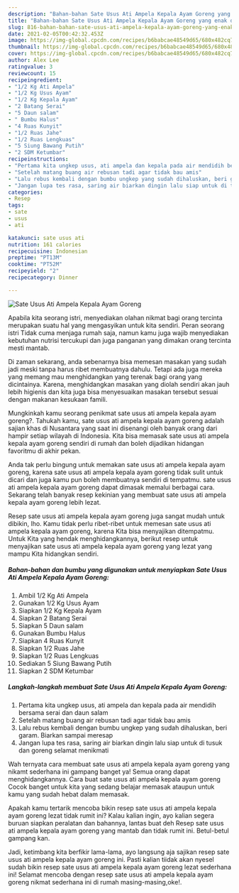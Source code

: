 ```yaml
---
description: "Bahan-bahan Sate Usus Ati Ampela Kepala Ayam Goreng yang enak dan Mudah Dibuat"
title: "Bahan-bahan Sate Usus Ati Ampela Kepala Ayam Goreng yang enak dan Mudah Dibuat"
slug: 816-bahan-bahan-sate-usus-ati-ampela-kepala-ayam-goreng-yang-enak-dan-mudah-dibuat
date: 2021-02-05T00:42:32.453Z
image: https://img-global.cpcdn.com/recipes/b6babcae48549d65/680x482cq70/sate-usus-ati-ampela-kepala-ayam-goreng-foto-resep-utama.jpg
thumbnail: https://img-global.cpcdn.com/recipes/b6babcae48549d65/680x482cq70/sate-usus-ati-ampela-kepala-ayam-goreng-foto-resep-utama.jpg
cover: https://img-global.cpcdn.com/recipes/b6babcae48549d65/680x482cq70/sate-usus-ati-ampela-kepala-ayam-goreng-foto-resep-utama.jpg
author: Alex Lee
ratingvalue: 3
reviewcount: 15
recipeingredient:
- "1/2 Kg Ati Ampela"
- "1/2 Kg Usus Ayam"
- "1/2 Kg Kepala Ayam"
- "2 Batang Serai"
- "5 Daun salam"
- " Bumbu Halus"
- "4 Ruas Kunyit"
- "1/2 Ruas Jahe"
- "1/2 Ruas Lengkuas"
- "5 Siung Bawang Putih"
- "2 SDM Ketumbar"
recipeinstructions:
- "Pertama kita ungkep usus, ati ampela dan kepala pada air mendidih bersama serai dan daun salam"
- "Setelah matang buang air rebusan tadi agar tidak bau amis"
- "Lalu rebus kembali dengan bumbu ungkep yang sudah dihaluskan, beri garam. Biarkan sampai meresap"
- "Jangan lupa tes rasa, saring air biarkan dingin lalu siap untuk di tusuk dan goreng selamat menikmati"
categories:
- Resep
tags:
- sate
- usus
- ati

katakunci: sate usus ati 
nutrition: 161 calories
recipecuisine: Indonesian
preptime: "PT13M"
cooktime: "PT52M"
recipeyield: "2"
recipecategory: Dinner

---
```



![Sate Usus Ati Ampela Kepala Ayam Goreng](https://img-global.cpcdn.com/recipes/b6babcae48549d65/680x482cq70/sate-usus-ati-ampela-kepala-ayam-goreng-foto-resep-utama.jpg)

Apabila kita seorang istri, menyediakan olahan nikmat bagi orang tercinta merupakan suatu hal yang mengasyikan untuk kita sendiri. Peran seorang istri Tidak cuma menjaga rumah saja, namun kamu juga wajib menyediakan kebutuhan nutrisi tercukupi dan juga panganan yang dimakan orang tercinta mesti mantab.

Di zaman  sekarang, anda sebenarnya bisa memesan masakan yang sudah jadi meski tanpa harus ribet membuatnya dahulu. Tetapi ada juga mereka yang memang mau menghidangkan yang terenak bagi orang yang dicintainya. Karena, menghidangkan masakan yang diolah sendiri akan jauh lebih higienis dan kita juga bisa menyesuaikan masakan tersebut sesuai dengan makanan kesukaan famili. 



Mungkinkah kamu seorang penikmat sate usus ati ampela kepala ayam goreng?. Tahukah kamu, sate usus ati ampela kepala ayam goreng adalah sajian khas di Nusantara yang saat ini disenangi oleh banyak orang dari hampir setiap wilayah di Indonesia. Kita bisa memasak sate usus ati ampela kepala ayam goreng sendiri di rumah dan boleh dijadikan hidangan favoritmu di akhir pekan.

Anda tak perlu bingung untuk memakan sate usus ati ampela kepala ayam goreng, karena sate usus ati ampela kepala ayam goreng tidak sulit untuk dicari dan juga kamu pun boleh membuatnya sendiri di tempatmu. sate usus ati ampela kepala ayam goreng dapat dimasak memalui berbagai cara. Sekarang telah banyak resep kekinian yang membuat sate usus ati ampela kepala ayam goreng lebih lezat.

Resep sate usus ati ampela kepala ayam goreng juga sangat mudah untuk dibikin, lho. Kamu tidak perlu ribet-ribet untuk memesan sate usus ati ampela kepala ayam goreng, karena Kita bisa menyajikan ditempatmu. Untuk Kita yang hendak menghidangkannya, berikut resep untuk menyajikan sate usus ati ampela kepala ayam goreng yang lezat yang mampu Kita hidangkan sendiri.

<!--inarticleads1-->

##### Bahan-bahan dan bumbu yang digunakan untuk menyiapkan Sate Usus Ati Ampela Kepala Ayam Goreng:

1. Ambil 1/2 Kg Ati Ampela
1. Gunakan 1/2 Kg Usus Ayam
1. Siapkan 1/2 Kg Kepala Ayam
1. Siapkan 2 Batang Serai
1. Siapkan 5 Daun salam
1. Gunakan  Bumbu Halus
1. Siapkan 4 Ruas Kunyit
1. Siapkan 1/2 Ruas Jahe
1. Siapkan 1/2 Ruas Lengkuas
1. Sediakan 5 Siung Bawang Putih
1. Siapkan 2 SDM Ketumbar




<!--inarticleads2-->

##### Langkah-langkah membuat Sate Usus Ati Ampela Kepala Ayam Goreng:

1. Pertama kita ungkep usus, ati ampela dan kepala pada air mendidih bersama serai dan daun salam
1. Setelah matang buang air rebusan tadi agar tidak bau amis
1. Lalu rebus kembali dengan bumbu ungkep yang sudah dihaluskan, beri garam. Biarkan sampai meresap
1. Jangan lupa tes rasa, saring air biarkan dingin lalu siap untuk di tusuk dan goreng selamat menikmati




Wah ternyata cara membuat sate usus ati ampela kepala ayam goreng yang nikamt sederhana ini gampang banget ya! Semua orang dapat menghidangkannya. Cara buat sate usus ati ampela kepala ayam goreng Cocok banget untuk kita yang sedang belajar memasak ataupun untuk kamu yang sudah hebat dalam memasak.

Apakah kamu tertarik mencoba bikin resep sate usus ati ampela kepala ayam goreng lezat tidak rumit ini? Kalau kalian ingin, ayo kalian segera buruan siapkan peralatan dan bahannya, lantas buat deh Resep sate usus ati ampela kepala ayam goreng yang mantab dan tidak rumit ini. Betul-betul gampang kan. 

Jadi, ketimbang kita berfikir lama-lama, ayo langsung aja sajikan resep sate usus ati ampela kepala ayam goreng ini. Pasti kalian tiidak akan nyesel sudah bikin resep sate usus ati ampela kepala ayam goreng lezat sederhana ini! Selamat mencoba dengan resep sate usus ati ampela kepala ayam goreng nikmat sederhana ini di rumah masing-masing,oke!.

